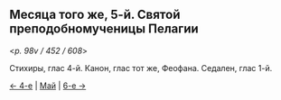 
## Месяца того же, 5-й. Святой преподобномученицы Пелагии

<*p. 98v / 452 / 608*>

Стихиры, глас 4-й. Канон, глас тот же, Феофана. Седален, глас 1-й. 

[← 4-е](05_04_EUR.ru.md) | [Май](README.md#5-й) | [6-е →](05_06_EUR.ru.md) 

